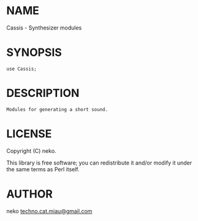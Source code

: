 # NAME

Cassis - Synthesizer modules

# SYNOPSIS

    use Cassis;

# DESCRIPTION

    Modules for generating a short sound.

# LICENSE

Copyright (C) neko.

This library is free software; you can redistribute it and/or modify
it under the same terms as Perl itself.

# AUTHOR

neko <techno.cat.miau@gmail.com>
